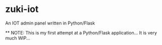 # zuki-iot
An IOT admin panel written in Python/Flask

** NOTE: This is my first attempt at a Python/Flask application... It is very much WIP...
